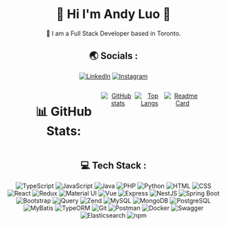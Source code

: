 <h1 align="center"> 🤚 Hi I'm Andy Luo 🤚</h1>

<div align="center">
🍁 I am a Full Stack Developer based in Toronto.
<div>


<h2 align="center"> 🌏 Socials :</h2>

<div align="center">

  [![LinkedIn](https://img.shields.io/badge/LinkedIn-0077B5?style=for-the-badge&logo=linkedin)](https://www.linkedin.com/in/gancheng-luo-andy/) 
  [![Instagram](https://img.shields.io/badge/Instagram-E4405F?style=for-the-badge&logo=instagram)](https://instagram.com/andy_lgc?igshid=YmMyMTA2M2Y=)  

</div>
  
<div style="display: flex; width: 80%; margin: 0 auto">
  
  # 📊 GitHub Stats:
  
  [![GitHub stats](https://github-readme-stats.vercel.app/api?username=Andy8647&theme=material-palenight&hide=contribs,prs)](https://github.com/anuraghazra/github-readme-stats)

  [![Top Langs](https://github-readme-stats.vercel.app/api/top-langs/?username=Andy8647&theme=tokyonight)](https://github.com/anuraghazra/github-readme-stats)
  
  [![Readme Card](https://github-readme-stats.vercel.app/api/pin/?username=Andy8647&repo=react-portfolio-template&theme=tokyonight)](https://github.com/anuraghazra/github-readme-stats)
  
</div>    

<h2 align="center"> 💻 Tech Stack :</h2>
<div align="center">
  
  ![TypeScript](https://img.shields.io/badge/TypeScript-007ACC?style=for-the-badge&logo=typescript) ![JavaScript](https://img.shields.io/badge/JavaScript-F7DF1E?style=for-the-badge&logo=javascript&logoColor=black) ![Java](https://img.shields.io/badge/Java-ED8B00?style=for-the-badge&logo=java) ![PHP](https://img.shields.io/badge/PHP-777BB4?style=for-the-badge&logo=php) ![Python](https://img.shields.io/badge/Python-3776AB?style=for-the-badge&logo=python) ![HTML](https://img.shields.io/badge/HTML5-E34F26?style=for-the-badge&logo=html5) ![CSS](https://img.shields.io/badge/CSS3-1572B6?style=for-the-badge&logo=css3) ![React](https://img.shields.io/badge/React-20232A?style=for-the-badge&logo=react&logoColor=61DAFB) ![Redux](https://img.shields.io/badge/Redux-764ABC?style=for-the-badge&logo=redux) ![Material UI](https://img.shields.io/badge/Material--UI-0081CB?style=for-the-badge&logo=material-ui) ![Vue](https://img.shields.io/badge/Vue.js-35495E?style=for-the-badge&logo=vuedotjs&logoColor=4FC08D) ![Express](https://img.shields.io/badge/Express-000000?style=for-the-badge&logo=express) ![NestJS](https://img.shields.io/badge/NestJS-E0234E?style=for-the-badge&logo=nestjs) ![Spring Boot](https://img.shields.io/badge/Spring_Boot-6DB33F?style=for-the-badge&logo=spring) ![Bootstrap](https://img.shields.io/badge/Bootstrap-563D7C?style=for-the-badge&logo=bootstrap) ![jQuery](https://img.shields.io/badge/jQuery-0769AD?style=for-the-badge&logo=jquery) ![Zend](https://img.shields.io/badge/Zend-067593?style=for-the-badge&logo=zend) ![MySQL](https://img.shields.io/badge/MySQL-00000F?style=for-the-badge&logo=mysql) ![MongoDB](https://img.shields.io/badge/MongoDB-4EA94B?style=for-the-badge&logo=mongodb) ![PostgreSQL](https://img.shields.io/badge/PostgreSQL-316192?style=for-the-badge&logo=postgresql) ![MyBatis](https://img.shields.io/badge/MyBatis-black?style=for-the-badge&logo=mybatis) ![TypeORM](https://img.shields.io/badge/TypeORM-black?style=for-the-badge&logo=typeorm) ![Git](https://img.shields.io/badge/Git-F05032?style=for-the-badge&logo=git) ![Postman](https://img.shields.io/badge/Postman-FF6C37?style=for-the-badge&logo=postman) ![Docker](https://img.shields.io/badge/Docker-2496ED?style=for-the-badge&logo=docker) ![Swagger](https://img.shields.io/badge/Swagger-85EA2D?style=for-the-badge&logo=swagger) ![Elasticsearch](https://img.shields.io/badge/Elasticsearch-005571?style=for-the-badge&logo=elasticsearch) ![npm](https://img.shields.io/badge/npm-CB3837?style=for-the-badge&logo=npm)

</div> 
